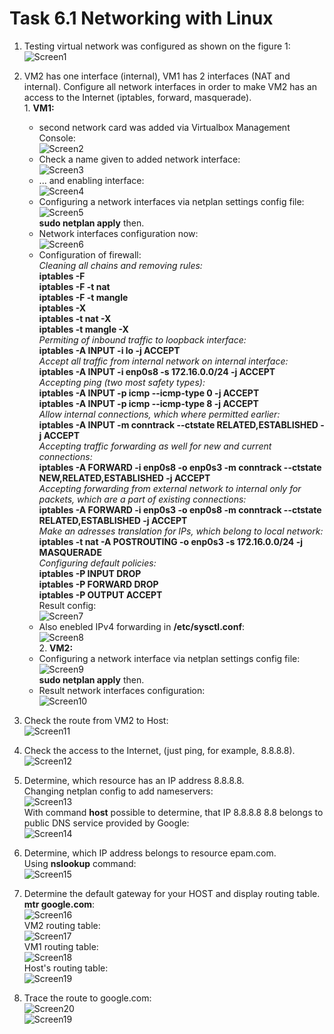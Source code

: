 # Task 6.1 Networking with Linux  

  1. Testing virtual network was configured as shown on the figure 1:  
  ![Screen1](./task_images/Screenshot_1.png)  

  2. VM2 has one interface (internal), VM1 has 2 interfaces (NAT and internal). Configure all network interfaces in order to make VM2 has an access to the Internet (iptables, forward, masquerade).  
    1. **VM1:**  
     - second network card was added via Virtualbox Management Console:  
     ![Screen2](./task_images/Screenshot_2.png)  
     - Check a name given to added network interface:  
     ![Screen3](./task_images/Screenshot_3.png)  
     - ... and enabling interface:  
     ![Screen4](./task_images/Screenshot_4.png)  
     - Configuring a network interfaces via netplan settings config file:  
     ![Screen5](./task_images/Screenshot_5.png)  
     **sudo netplan apply** then.  
     - Network interfaces configuration now:  
     ![Screen6](./task_images/Screenshot_6.png)  
     - Configuration of firewall:  
         _Cleaning all chains and removing rules:_  
         **iptables -F**  
         **iptables -F -t nat**  
         **iptables -F -t mangle**  
         **iptables -X**  
         **iptables -t nat -X**  
         **iptables -t mangle -X**  
         _Permiting of inbound traffic to loopback interface:_  
         **iptables -A INPUT -i lo -j ACCEPT**  
         _Accept all traffic from internal network on internal interface:_  
         **iptables -A INPUT -i enp0s8 -s 172.16.0.0/24 -j ACCEPT**  
         _Accepting ping (two most safety types):_  
         **iptables -A INPUT -p icmp --icmp-type 0 -j ACCEPT**  
         **iptables -A INPUT -p icmp --icmp-type 8 -j ACCEPT**  
         _Allow internal connections, which where permitted earlier:_  
         **iptables -A INPUT -m conntrack --ctstate RELATED,ESTABLISHED -j ACCEPT**  
         _Accepting traffic forwarding as well for new and current connections:_  
         **iptables -A FORWARD -i enp0s8 -o enp0s3 -m conntrack --ctstate NEW,RELATED,ESTABLISHED -j ACCEPT**  
         _Accepting forwarding from external network to internal only for packets, which are a part of existing connections:_  
         **iptables -A FORWARD -i enp0s3 -o enp0s8 -m conntrack --ctstate RELATED,ESTABLISHED -j ACCEPT**  
         _Make an adresses translation for IPs, which belong to local network:_  
         **iptables -t nat -A POSTROUTING -o enp0s3 -s 172.16.0.0/24 -j MASQUERADE**  
         _Configuring default policies:_  
         **iptables -P INPUT DROP**  
         **iptables -P FORWARD DROP**  
         **iptables -P OUTPUT ACCEPT**  
      Result config:  
      ![Screen7](./task_images/Screenshot_7.png)  
      - Also enebled IPv4 forwarding in **/etc/sysctl.conf**:  
      ![Screen8](./task_images/Screenshot_8.png)  
    2. **VM2:**  
     - Configuring a network interface via netplan settings config file:  
     ![Screen9](./task_images/Screenshot_9.png)  
     **sudo netplan apply** then.  
     - Result network interfaces configuration:  
     ![Screen10](./task_images/Screenshot_10.png)  

  3. Check the route from VM2 to Host:  
  ![Screen11](./task_images/Screenshot_11.png)  

  4. Check the access to the Internet, (just ping, for example, 8.8.8.8).  
  ![Screen12](./task_images/Screenshot_12.png)  

  5. Determine, which resource has an IP address 8.8.8.8.  
  Changing netplan config to add nameservers:  
  ![Screen13](./task_images/Screenshot_13.png)  
  With command **host** possible to determine, that IP 8.8.8.8 8.8 belongs to public DNS service provided by Google:  
  ![Screen14](./task_images/Screenshot_14.png)  

  6. Determine, which IP address belongs to resource epam.com.  
  Using **nslookup** command:  
  ![Screen15](./task_images/Screenshot_15.png)  

  7. Determine the default gateway for your HOST and display routing table.  
  **mtr google.com**:  
  ![Screen16](./task_images/Screenshot_16.png)  
  VM2 routing table:  
  ![Screen17](./task_images/Screenshot_17.png)  
  VM1 routing table:  
  ![Screen18](./task_images/Screenshot_18.png)  
  Host's routing table:  
  ![Screen19](./task_images/Screenshot_19.png)  

  8. Trace the route to google.com:  
  ![Screen20](./task_images/Screenshot_20.png)  
  ![Screen19](./task_images/Screenshot_21.png)  
